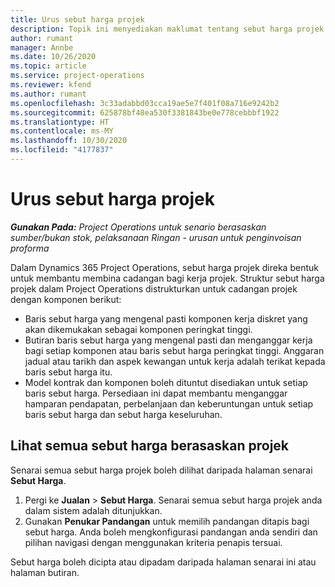 ```yaml
---
title: Urus sebut harga projek
description: Topik ini menyediakan maklumat tentang sebut harga projek.
author: rumant
manager: Annbe
ms.date: 10/26/2020
ms.topic: article
ms.service: project-operations
ms.reviewer: kfend
ms.author: rumant
ms.openlocfilehash: 3c33adabbd03cca19ae5e7f401f08a716e9242b2
ms.sourcegitcommit: 625878bf48ea530f3381843be0e778cebbbf1922
ms.translationtype: HT
ms.contentlocale: ms-MY
ms.lasthandoff: 10/30/2020
ms.locfileid: "4177837"
---
```

# <a name="manage-project-quotes"></a>Urus sebut harga projek

_**Gunakan Pada:** Project Operations untuk senario berasaskan sumber/bukan stok, pelaksanaan Ringan - urusan untuk penginvoisan proforma_

Dalam Dynamics 365 Project Operations, sebut harga projek direka bentuk untuk membantu membina cadangan bagi kerja projek. Struktur sebut harga projek dalam Project Operations distrukturkan untuk cadangan projek dengan komponen berikut:

  - Baris sebut harga yang mengenal pasti komponen kerja diskret yang akan dikemukakan sebagai komponen peringkat tinggi.
  - Butiran baris sebut harga yang mengenal pasti dan menganggar kerja bagi setiap komponen atau baris sebut harga peringkat tinggi. Anggaran jadual atau tarikh dan aspek kewangan untuk kerja adalah terikat kepada baris sebut harga itu.
  - Model kontrak dan komponen boleh dituntut disediakan untuk setiap baris sebut harga. Persediaan ini dapat membantu menganggar hamparan pendapatan, perbelanjaan dan keberuntungan untuk setiap baris sebut harga dan sebut harga keseluruhan.

## <a name="view-all-project-based-quotes"></a>Lihat semua sebut harga berasaskan projek

Senarai semua sebut harga projek boleh dilihat daripada halaman senarai **Sebut Harga**. 

1. Pergi ke **Jualan** > **Sebut Harga**. Senarai semua sebut harga projek anda dalam sistem adalah ditunjukkan. 
2. Gunakan **Penukar Pandangan** untuk memilih pandangan ditapis bagi sebut harga. Anda boleh mengkonfigurasi pandangan anda sendiri dan pilihan navigasi dengan menggunakan kriteria penapis tersuai.

Sebut harga boleh dicipta atau dipadam daripada halaman senarai ini atau halaman butiran.
